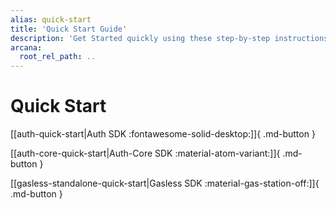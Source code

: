 ```yaml
---
alias: quick-start
title: 'Quick Start Guide'
description: 'Get Started quickly using these step-by-step instructions. Register the Web3 app, obtain a ClientID and then integrate the app with the Arcana Auth SDK.'
arcana:
  root_rel_path: ..
---
```


# Quick Start

[[auth-quick-start|Auth SDK :fontawesome-solid-desktop:]]{ .md-button }

[[auth-core-quick-start|Auth-Core SDK :material-atom-variant:]]{ .md-button }

[[gasless-standalone-quick-start|Gasless SDK :material-gas-station-off:]]{ .md-button }